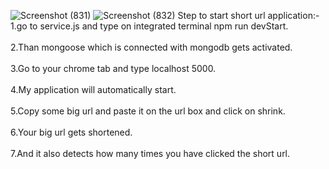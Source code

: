 ![Screenshot (831)](https://user-images.githubusercontent.com/93254837/184309658-085f6f62-d678-4433-a1f1-63df22d4518c.png)
![Screenshot (832)](https://user-images.githubusercontent.com/93254837/184310015-8c3293bf-9413-4d89-b4e9-a8e6edabdb31.png)
Step to start short url application:-
<br/>1.go to service.js and type on integrated terminal npm run devStart.<br/>
<br/>2.Than mongoose which is connected with mongodb gets activated.<br/>
<br/>3.Go to your chrome tab and type localhost 5000.<br/>
<br/>4.My application will automatically start.<br/>
<br/>5.Copy some big url and paste it on the url box and click on shrink.<br/>
<br/>6.Your big url gets shortened.<br/>
<br/>7.And it also detects how many times you have clicked the short url.<br/>
